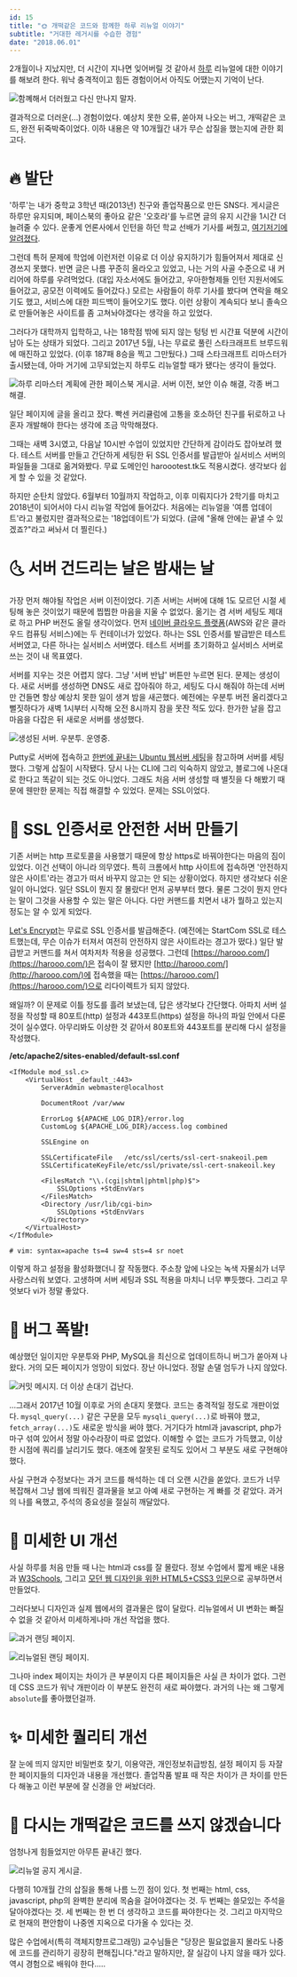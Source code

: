 ```yaml
---
id: 15
title: "🌞 개떡같은 코드와 함께한 하루 리뉴얼 이야기"
subtitle: "거대한 레거시를 수습한 경험"
date: "2018.06.01"
---
```


2개월이나 지났지만, 더 시간이 지나면 잊어버릴 것 같아서 [하루](https://harooo.com/harooo/) 리뉴얼에 대한 이야기를 해보려 한다. 워낙 충격적이고 힘든 경험이어서 아직도 어땠는지 기억이 난다.

![함꼐해서 더러웠고 다신 만나지 말자.](https://t1.daumcdn.net/cfile/tistory/99A6CE3A5B10311A2F)

결과적으로 더러운(...) 경험이었다. 예상치 못한 오류, 쏟아져 나오는 버그, 개떡같은 코드, 완전 뒤죽박죽이었다. 이하 내용은 약 10개월간 내가 무슨 삽질을 했는지에 관한 회고다.

# 🔥 발단

'하루'는 내가 중학교 3학년 때(2013년) 친구와 졸업작품으로 만든 SNS다. 게시글은 하루만 유지되며, 페이스북의 좋아요 같은 '오호라'를 누르면 글의 유지 시간을 1시간 더 늘려줄 수 있다. 운좋게 언론사에서 인턴을 하던 학교 선배가 기사를 써줬고, [여기저기에 알려졌다](https://parksb.github.io/about.html).

그런데 특허 문제에 학업에 이런저런 이유로 더 이상 유지하기가 힘들어져서 제대로 신경쓰지 못했다. 반면 글은 나름 꾸준히 올라오고 있었고, 나는 거의 사골 수준으로 내 커리어에 하루를 우려먹었다. (대입 자소서에도 들어갔고, 우아한형제들 인턴 지원서에도 들어갔고, 공모전 이력에도 들어갔다.) 모르는 사람들이 하루 기사를 봤다며 연락을 해오기도 했고, 서비스에 대한 피드백이 들어오기도 했다. 이런 상황이 계속되다 보니 졸속으로 만들어놓은 사이트를 좀 고쳐놔야겠다는 생각을 하고 있었다.

그러다가 대학까지 입학하고, 나는 18학점 밖에 되지 않는 텅텅 빈 시간표 덕분에 시간이 남아 도는 상태가 되었다. 그리고 2017년 5월, 나는 무료로 풀린 스타크래프트 브루드워에 매진하고 있었다. (이후 187패 8승을 찍고 그만뒀다.) 그때 스타크래프트 리마스터가 출시됐는데, 아마 거기에 고무되었는지 하루도 리뉴얼할 때가 됐다는 생각이 들었다.

![하루 리마스터 계획에 관한 페이스북 게시글. 서버 이전, 보안 이슈 해결, 각종 버그 해결.](https://t1.daumcdn.net/cfile/tistory/99EA8E4F5B10115118)

일단 페이지에 글을 올리고 잤다. 빡센 커리큘럼에 고통을 호소하던 친구를 뒤로하고 나 혼자 개발해야 한다는 생각에 조금 막막해졌다.

그때는 새벽 3시였고, 다음날 10시반 수업이 있었지만 간단하게 감이라도 잡아보려 했다. 테스트 서버를 만들고 간단하게 세팅한 뒤 SSL 인증서를 발급받아 실서비스 서버의 파일들을 그대로 옮겨와봤다. 무료 도메인인 haroootest.tk도 적용시켰다. 생각보다 쉽게 할 수 있을 것 같았다.

하지만 순탄치 않았다. 6월부터 10월까지 작업하고, 이후 미뤄지다가 2학기를 마치고 2018년이 되어서야 다시 리뉴얼 작업에 들어갔다. 처음에는 리뉴얼을 '여름 업데이트'라고 불렀지만 결과적으로는 '18업데이트'가 되었다. (글에 "올해 안에는 끝낼 수 있겠죠?"라고 써놔서 더 찔린다.)

# 🌜 서버 건드리는 날은 밤새는 날

가장 먼저 해야될 작업은 서버 이전이었다. 기존 서버는 서버에 대해 1도 모르던 시절 세팅해 놓은 것이었기 때문에 찝찝한 마음을 지울 수 없었다. 옮기는 겸 서버 세팅도 제대로 하고 PHP 버전도 올릴 생각이었다. 먼저 [네이버 클라우드 플랫폼](https://www.ncloud.com/)(AWS와 같은 클라우드 컴퓨팅 서비스)에는 두 컨테이너가 있었다. 하나는 SSL 인증서를 발급받은 테스트 서버였고, 다른 하나는 실서비스 서버였다. 테스트 서버를 초기화하고 실서비스 서버로 쓰는 것이 내 목표였다.

서버를 지우는 것은 어렵지 않다. 그냥 '서버 반납' 버튼만 누르면 된다. 문제는 생성이다. 새로 서버를 생성하면 DNS도 새로 잡아줘야 하고, 세팅도 다시 해줘야 하는데 서버만 건들면 항상 예상치 못한 일이 생겨 밤을 새곤했다. 예전에는 우분투 버전 올리겠다고 뻘짓하다가 새벽 1시부터 시작해 오전 8시까지 잠을 못잔 적도 있다. 한가한 날을 잡고 마음을 다잡은 뒤 새로운 서버를 생성했다.

![생성된 서버. 우분투. 운영중.](https://t1.daumcdn.net/cfile/tistory/99B66C365B10216030)

Putty로 서버에 접속하고 [한번에 끝내는 Ubuntu 웹서버 세팅](https://blog.lael.be/post/73)을 참고하며 서버를 세팅했다. 그렇게 삽질이 시작됐다. 당시 나는 CLI에 그리 익숙하지 않았고, 블로그에 나온대로 한다고 똑같이 되는 것도 아니었다. 그래도 처음 서버 생성할 때 별짓을 다 해봤기 때문에 웬만한 문제는 직접 해결할 수 있었다. 문제는 SSL이었다.

# 🔐 SSL 인증서로 안전한 서버 만들기

기존 서버는 http 프로토콜을 사용했기 때문에 항상 https로 바꿔야한다는 마음의 짐이 있었다. 이건 선택이 아니라 의무였다. 특히 크롬에서 http 사이트에 접속하면 '안전하지 않은 사이트'라는 경고가 떠서 바꾸지 않고는 안 되는 상황이었다. 하지만 생각보다 쉬운 일이 아니었다. 일단 SSL이 뭔지 잘 몰랐다! 먼저 공부부터 했다. 물론 그것이 뭔지 안다는 말이 그것을 사용할 수 있는 말은 아니다. 다만 커맨드를 치면서 내가 뭘하고 있는지 정도는 알 수 있게 되었다.

[Let's Encrypt](https://letsencrypt.org/)는 무료로 SSL 인증서를 발급해준다. (예전에는 StartCom SSL로 테스트했는데, 무슨 이슈가 터져서 여전히 안전하지 않은 사이트라는 경고가 떴다.) 일단 발급받고 커맨드를 쳐서 여차저차 적용을 성공했다. 그런데 [https://harooo.com/](https://harooo.com/)은 접속이 잘 됐지만 [http://harooo.com/](http://harooo.com/)에 접속했을 때는 [https://harooo.com/](https://harooo.com/)으로 리다이렉트가 되지 않았다.

왜일까? 이 문제로 이틀 정도를 흘려 보냈는데, 답은 생각보다 간단했다. 아파치 서버 설정을 작성할 때 80포트(http) 설정과 443포트(https) 설정을 하나의 파일 안에서 다룬 것이 실수였다. 아무리봐도 이상한 것 같아서 80포트와 443포트를 분리해 다시 설정을 작성했다.

**/etc/apache2/sites-enabled/default-ssl.conf**

```vim
<IfModule mod_ssl.c>
    <VirtualHost _default_:443>
        ServerAdmin webmaster@localhost
    
        DocumentRoot /var/www
    
        ErrorLog ${APACHE_LOG_DIR}/error.log
        CustomLog ${APACHE_LOG_DIR}/access.log combined
    
        SSLEngine on
    
        SSLCertificateFile   /etc/ssl/certs/ssl-cert-snakeoil.pem
        SSLCertificateKeyFile/etc/ssl/private/ssl-cert-snakeoil.key
    
        <FilesMatch "\\.(cgi|shtml|phtml|php)$">
            SSLOptions +StdEnvVars
        </FilesMatch>
        <Directory /usr/lib/cgi-bin>
            SSLOptions +StdEnvVars
        </Directory>
    </VirtualHost>
</IfModule>
    
# vim: syntax=apache ts=4 sw=4 sts=4 sr noet
```

이렇게 하고 설정을 활성화했더니 잘 작동했다. 주소창 앞에 나오는 녹색 자물쇠가 너무 사랑스러워 보였다. 고생하며 서버 세팅과 SSL 적용을 마치니 너무 뿌듯했다. 그리고 무엇보다 vi가 정말 좋았다.

# 🐜 버그 폭발!

예상했던 일이지만 우분투와 PHP, MySQL을 최신으로 업데이트하니 버그가 쏟아져 나왔다. 거의 모든 페이지가 엉망이 되었다. 장난 아니었다. 정말 손댈 엄두가 나지 않았다.

![커밋 메시지. 더 이상 손대기 겁난다.](https://t1.daumcdn.net/cfile/tistory/990A1B3B5B102DFC0A)

...그래서 2017년 10월 이후로 거의 손대지 못했다. 코드는 충격적일 정도로 개판이었다. `mysql_query(...)` 같은 구문을 모두 `mysqli_query(...)`로 바꿔야 했고, `fetch_array(...)`도 새로운 방식을 써야 했다. 거기다가 html과 javascript, php가 마구 섞여 있어서 정말 아수라장이 따로 없었다. 이해할 수 없는 코드가 가득했고, 이상한 시점에 쿼리를 날리기도 했다. 애초에 잘못된 로직도 있어서 그 부분도 새로 구현해야 했다.

사실 구현과 수정보다는 과거 코드를 해석하는 데 더 오랜 시간을 쏟았다. 코드가 너무 복잡해서 그냥 웹에 띄워진 결과물을 보고 아예 새로 구현하는 게 빠를 것 같았다. 과거의 나를 욕했고, 주석의 중요성을 절실히 깨달았다.

# 🎨 미세한 UI 개선

사실 하루를 처음 만들 때 나는 html과 css를 잘 몰랐다. 정보 수업에서 짧게 배운 내용과 [W3Schools](https://www.w3schools.com/), 그리고 [모던 웹 디자인을 위한 HTML5+CSS3 입문](http://www.hanbit.co.kr/store/books/look.php?p_code=B3047871582)으로 공부하면서 만들었다.

그러다보니 디자인과 실제 웹에서의 결과물은 많이 달랐다. 리뉴얼에서 UI 변화는 빠질 수 없을 것 같아서 미세하게나마 개선 작업을 했다.

![과거 랜딩 페이지.](https://t1.daumcdn.net/cfile/tistory/996704355B1029D433)

![리뉴얼된 랜딩 페이지.](https://t1.daumcdn.net/cfile/tistory/9950C1455B214D5B27)

그나마 index 페이지는 차이가 큰 부분이지 다른 페이지들은 사실 큰 차이가 없다. 그런데 CSS 코드가 워낙 개판이라 이 부분도 완전히 새로 짜야했다. 과거의 나는 왜 그렇게 `absolute`를 좋아했던걸까.

# ✨ 미세한 퀄리티 개선

잘 눈에 띄지 않지만 비밀번호 찾기, 이용약관, 개인정보취급방침, 설정 페이지 등 자잘한 페이지들의 디자인과 내용을 개선했다. 졸업작품 발표 때 작은 차이가 큰 차이를 만든다 해놓고 이런 부분에 잘 신경을 안 써놨더라.

# 🤯 다시는 개떡같은 코드를 쓰지 않겠습니다

엄청나게 힘들었지만 아무튼 끝내긴 했다.

![리뉴얼 공지 게시글.](https://t1.daumcdn.net/cfile/tistory/99747A3A5B1010D311)

다행히 10개월 간의 삽질을 통해 나름 느낀 점이 있다. 첫 번째는 html, css, javascript, php의 완벽한 분리에 목숨을 걸어야겠다는 것. 두 번째는 쓸모있는 주석을 달아야겠다는 것. 세 번째는 한 번 더 생각하고 코드를 짜야한다는 것. 그리고 마지막으로 현재의 편안함이 나중엔 지옥으로 다가올 수 있다는 것.

많은 수업에서(특히 객체지향프로그래밍) 교수님들은 "당장은 필요없을지 몰라도 나중에 코드를 관리하기 굉장히 편해집니다."라고 말하지만, 잘 실감이 나지 않을 때가 있다. 역시 경험으로 배워야 한다.....
